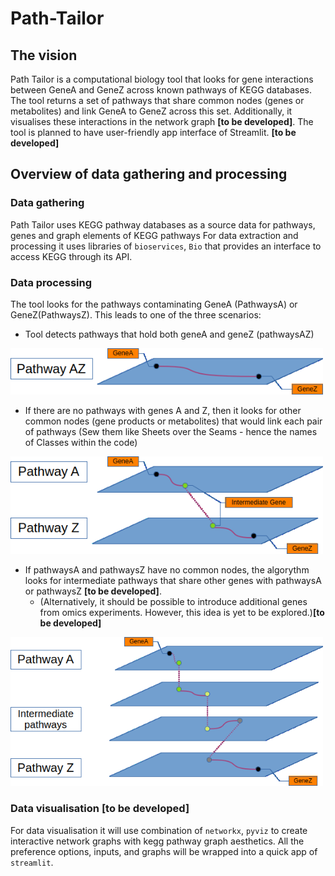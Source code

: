 # Path-Tailor

## The vision
Path Tailor is a computational biology tool that looks for gene interactions between 
GeneA and GeneZ across known pathways of KEGG databases. The tool returns a set of pathways 
that share common nodes (genes or metabolites) and link GeneA to GeneZ across this set. Additionally,
it visualises these interactions in the network graph **[to be developed]**. The tool is planned to have user-friendly app interface
of Streamlit. **[to be developed]**

## Overview of data gathering and processing
### Data gathering 
Path Tailor uses KEGG pathway databases as a source data for pathways, genes and graph elements of KEGG pathways
For data extraction and processing it uses libraries of `bioservices`, `Bio` that provides an interface to access 
KEGG through its API.

### Data processing
The tool looks for the pathways contaminating GeneA (PathwaysA) or GeneZ(PathwaysZ). 
This leads to one of the three scenarios:
- Tool detects pathways that hold both geneA and geneZ (pathwaysAZ)

<img src='docs/img/CASE_AZ_pathway.png' width=500vw>

- If there are no pathways with genes A and Z, then it looks for other common nodes (gene products or metabolites) 
that would link each pair of pathways (Sew them like Sheets over the Seams - hence the names of Classes within the code)

<img src='docs/img/CASE_intermediate_genes.png' width=500vw>

- If pathwaysA and pathwaysZ have no common nodes, the algorythm looks for intermediate pathways that 
share other genes with pathwaysA or pathwaysZ **[to be developed]**.
  - (Alternatively, it should be possible to introduce additional genes from omics experiments. However, 
  this idea is yet to be explored.)**[to be developed]**
  
  
<img src='docs/img/CASE_intermediate_pathways.png' width=500vw>

### Data visualisation **[to be developed]**
For data visualisation it will use combination of `networkx`, `pyviz` to create interactive network graphs with 
kegg pathway graph aesthetics. All the preference options, inputs, and graphs will be wrapped into a 
quick app of `streamlit`.




